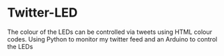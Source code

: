 # Twitter-LED

The colour of the LEDs can be controlled via tweets using HTML colour codes. Using Python to monitor my twitter feed and an Arduino to control the LEDs
